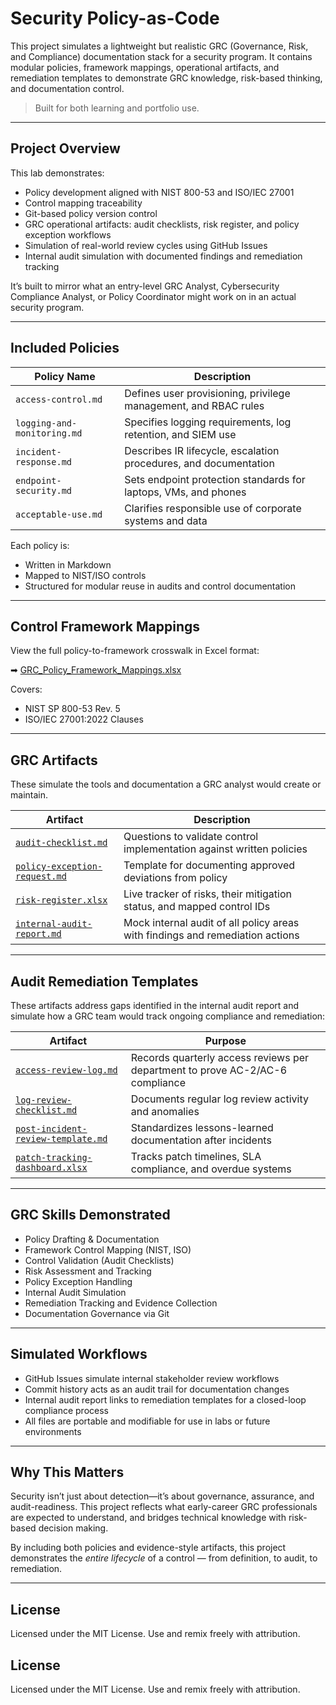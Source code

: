 # Security Policy-as-Code

This project simulates a lightweight but realistic GRC (Governance, Risk, and Compliance) documentation stack for a security program. It contains modular policies, framework mappings, operational artifacts, and remediation templates to demonstrate GRC knowledge, risk-based thinking, and documentation control.

> Built for both learning and portfolio use.

---

## Project Overview

This lab demonstrates:

- Policy development aligned with NIST 800-53 and ISO/IEC 27001  
- Control mapping traceability  
- Git-based policy version control  
- GRC operational artifacts: audit checklists, risk register, and policy exception workflows  
- Simulation of real-world review cycles using GitHub Issues  
- Internal audit simulation with documented findings and remediation tracking

It’s built to mirror what an entry-level GRC Analyst, Cybersecurity Compliance Analyst, or Policy Coordinator might work on in an actual security program.

---

## Included Policies

| Policy Name              | Description                                                       |
|--------------------------|-------------------------------------------------------------------|
| `access-control.md`      | Defines user provisioning, privilege management, and RBAC rules   |
| `logging-and-monitoring.md` | Specifies logging requirements, log retention, and SIEM use   |
| `incident-response.md`   | Describes IR lifecycle, escalation procedures, and documentation  |
| `endpoint-security.md`   | Sets endpoint protection standards for laptops, VMs, and phones   |
| `acceptable-use.md`      | Clarifies responsible use of corporate systems and data           |

Each policy is:
- Written in Markdown  
- Mapped to NIST/ISO controls  
- Structured for modular reuse in audits and control documentation

---

## Control Framework Mappings

View the full policy-to-framework crosswalk in Excel format:

➡ [GRC_Policy_Framework_Mappings.xlsx](mappings/GRC_Policy_Framework_Mappings.xlsx)

Covers:
- NIST SP 800-53 Rev. 5  
- ISO/IEC 27001:2022 Clauses  

---

## GRC Artifacts

These simulate the tools and documentation a GRC analyst would create or maintain.

| Artifact | Description |
|----------|-------------|
| [`audit-checklist.md`](artifacts/audit-checklist.md) | Questions to validate control implementation against written policies |
| [`policy-exception-request.md`](artifacts/policy-exception-request.md) | Template for documenting approved deviations from policy |
| [`risk-register.xlsx`](artifacts/risk-register.xlsx) | Live tracker of risks, their mitigation status, and mapped control IDs |
| [`internal-audit-report.md`](artifacts/internal-audit-report.md) | Mock internal audit of all policy areas with findings and remediation actions |

---

## Audit Remediation Templates

These artifacts address gaps identified in the internal audit report and simulate how a GRC team would track ongoing compliance and remediation:

| Artifact | Purpose |
|----------|---------|
| [`access-review-log.md`](artifacts/access-review-log.md) | Records quarterly access reviews per department to prove AC-2/AC-6 compliance |
| [`log-review-checklist.md`](artifacts/log-review-checklist.md) | Documents regular log review activity and anomalies |
| [`post-incident-review-template.md`](artifacts/post-incident-review-template.md) | Standardizes lessons-learned documentation after incidents |
| [`patch-tracking-dashboard.xlsx`](artifacts/patch-tracking-dashboard.xlsx) | Tracks patch timelines, SLA compliance, and overdue systems |

---

## GRC Skills Demonstrated

- Policy Drafting & Documentation  
- Framework Control Mapping (NIST, ISO)  
- Control Validation (Audit Checklists)  
- Risk Assessment and Tracking  
- Policy Exception Handling  
- Internal Audit Simulation  
- Remediation Tracking and Evidence Collection  
- Documentation Governance via Git  

---

## Simulated Workflows

- GitHub Issues simulate internal stakeholder review workflows  
- Commit history acts as an audit trail for documentation changes  
- Internal audit report links to remediation templates for a closed-loop compliance process  
- All files are portable and modifiable for use in labs or future environments  

---

## Why This Matters

Security isn’t just about detection—it’s about governance, assurance, and audit-readiness. This project reflects what early-career GRC professionals are expected to understand, and bridges technical knowledge with risk-based decision making.  

By including both policies and evidence-style artifacts, this project demonstrates the *entire lifecycle* of a control — from definition, to audit, to remediation.

---

## License

Licensed under the MIT License. Use and remix freely with attribution.
## License

Licensed under the MIT License. Use and remix freely with attribution.
